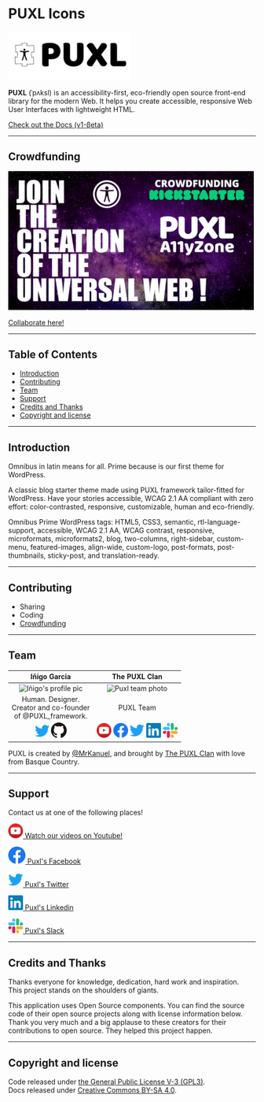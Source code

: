# PUXL Icons
  <a href="https://puxl.github.io/puxl.io/"><img src="readme/PUXL.png" alt="Puxl Logo" width=250></a>

  **PUXL** (ˈpʌksl) is an accessibility-first, eco-friendly open source front-end library for the modern Web. It helps you create accessible, responsive Web User Interfaces with lightweight HTML.  

  [Check out the Docs (v1-βeta)](https://puxl.github.io/puxl.io/docs/v1-beta/)

---
## Crowdfunding
  <a href="https://www.youtube.com/watch?v=HLUPPDanT6w&feature=emb_title"><img src="readme/PUXL-Crowdfunding-thumbnail.jpg" alt="Crowdfunding kickstarter" width=500></a>

  <a href="https://puxlaccessibility.zone/">Collaborate here!</a>

---

## Table of Contents 

  - [Introduction](#Introduction)  
  - [Contributing](#Contributing)  
  - [Team](#Team)  
  - [Support](#Support)  
  - [Credits and Thanks](#Credits-and-Thanks)  
  - [Copyright and license](#Copyright-and-license)  

---

## Introduction
  Omnibus in latin means for all. Prime because is our first theme for WordPress.

  A classic blog starter theme made using PUXL framework tailor-fitted for WordPress. Have your stories accessible, WCAG 2.1 AA compliant with zero effort: color-contrasted, responsive, customizable, human and eco-friendly.

  Omnibus Prime WordPress tags: HTML5, CSS3, semantic, rtl-language-support, accessible, WCAG 2.1 AA, WCAG contrast, responsive, microformats, microformats2, blog, two-columns, right-sidebar, custom-menu, featured-images, align-wide, custom-logo, post-formats, post-thumbnails, sticky-post, and translation-ready.

---

## Contributing

  - Sharing
  - Coding
  - <a href="https://puxlaccessibility.zone/">Crowdfunding</a>

---

## Team

  | Iñigo Garcia | The PUXL Clan |  
  | :---: |:---:|  
  | <img src="https://avatars1.githubusercontent.com/u/11219677?s=400&u=58da6fc5e43848768ccdb3597cc1f4246beafb8c&v=4" alt="Iñigo's profile pic" width=250> | <img src="readme/PUXL-Team.jpg" alt="Puxl team photo" width=250> |  
  | Human. Designer.<br>Creator and co-founder<br>of @PUXL_framework. | PUXL Team |  
  | <a href="https://twitter.com/mrkanuel"><img src="readme/icons/twitter.svg" alt="Iñigo's twitter" width=30></a> <a href="https://github.com/MrKanuel"><img src="readme/icons/github.svg" alt="Iñigo's GitHub" width=32></a> | <a href="https://www.youtube.com/channel/UCKf093lz3NY-JZRvh-JGwdA"><img src="readme/icons/youtube.svg" alt="Puxl's Youtube" width=30></a> <a href="https://www.facebook.com/puxla11y/"><img src="readme/icons/facebook.svg" alt="Puxl's Facebook" width=30></a> <a href="https://twitter.com/puxla11y"><img src="readme/icons/twitter.svg" alt="Puxl's Twitter" width=30></a> <a href="https://www.linkedin.com/company/puxl/"><img src="readme/icons/linkedin.svg" alt="Puxl's Linkedin" width=30></a> <a href="https://puxlframework.slack.com/join/shared_invite/zt-6wuia0nl-2DUSBgjwYRwWH9yVviAosQ#/"><img src="readme/icons/slack.svg" alt="Puxl's Slack" width=30></a> |


  PUXL is created by [@MrKanuel](https://twitter.com/mrkanuel), and brought by [The PUXL Clan](https://twitter.com/i/lists/1123508090614239232/members) with love from Basque Country.

---

## Support

  Contact us at one of the following places!

  <a href="https://www.youtube.com/channel/UCKf093lz3NY-JZRvh-JGwdA"><img src="readme/icons/youtube.svg" alt="Youtube logo" width=30> Watch our videos on Youtube!</a>  
  
  <a href="https://www.facebook.com/puxla11y/"><img src="readme/icons/facebook.svg" alt="Facebook logo" width=35> Puxl's Facebook</a>  
  
  <a href="https://twitter.com/puxla11y"><img src="readme/icons/twitter.svg" alt="Twitter logo" width=30> Puxl's Twitter</a>  
  
  <a href="https://www.linkedin.com/company/puxl/"><img src="readme/icons/linkedin.svg" alt="Linkedin logo" width=30> Puxl's Linkedin</a>  
  
  <a href="https://puxlframework.slack.com/join/shared_invite/zt-6wuia0nl-2DUSBgjwYRwWH9yVviAosQ#/"><img src="readme/icons/slack.svg" alt="Slack logo" width=30> Puxl's Slack</a>  

---

## Credits and Thanks

  Thanks everyone for knowledge, dedication, hard work and inspiration.  
  This project stands on the shoulders of giants.

  This application uses Open Source components. You can find the source code of their open source projects along with license information below.  
  Thank you very much and a big applause to these creators for their contributions to open source. They helped this project happen.  

---

## Copyright and license

  Code released under [the General Public License V-3 (GPL3)](LICENSE.md).  
  Docs released under [Creative Commons BY-SA 4.0](https://creativecommons.org/licenses/by-sa/4.0/).
